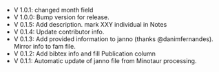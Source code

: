 - V 1.0.1: changed month field
- V 1.0.0: Bump version for release.
- V 0.1.5: Add description. mark XXY individual in Notes
- V 0.1.4: Update contributor info.
- V 0.1.3: Add provided information to janno (thanks @danimfernandes). Mirror info to fam file.
- V 0.1.2: Add bibtex info and fill Publication column
- V 0.1.1: Automatic update of janno file from Minotaur processing.
